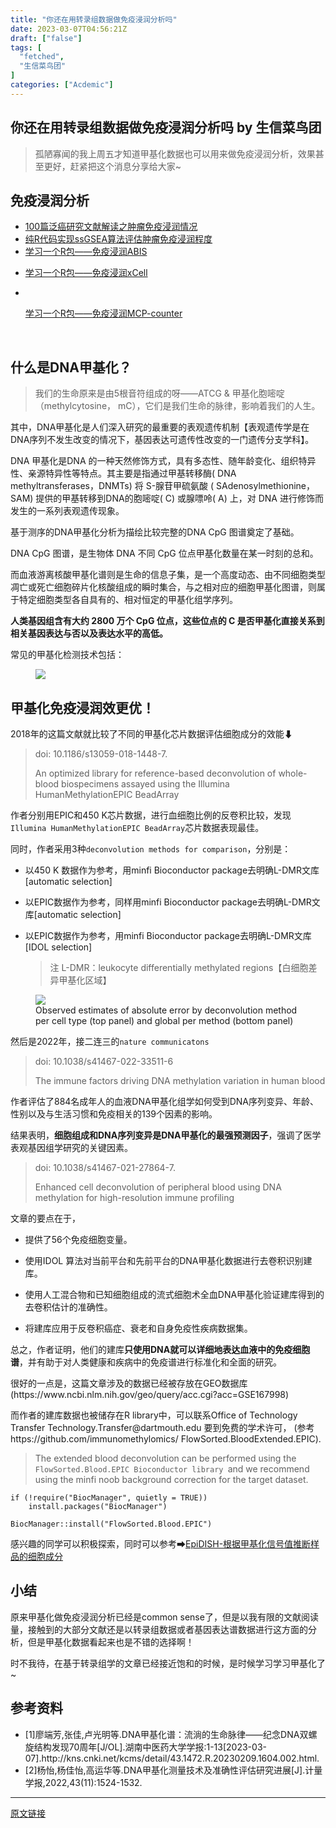 ```yaml
---
title: "你还在用转录组数据做免疫浸润分析吗"
date: 2023-03-07T04:56:21Z
draft: ["false"]
tags: [
  "fetched",
  "生信菜鸟团"
]
categories: ["Acdemic"]
---
```

你还在用转录组数据做免疫浸润分析吗 by 生信菜鸟团
------
<div><section data-tool="mdnice编辑器" data-website="https://www.mdnice.com"><blockquote data-tool="mdnice编辑器"><p><span>孤陋寡闻的我上周五才知道甲基化数据也可以用来做免疫浸润分析，效果甚至更好，赶紧把这个消息分享给大家~</span></p></blockquote><h2 data-tool="mdnice编辑器"><span>免疫浸润分析</span></h2><ul data-tool="mdnice编辑器"><li><section><a target="_blank" href="http://mp.weixin.qq.com/s?__biz=MzAxMDkxODM1Ng==&amp;mid=2247490185&amp;idx=2&amp;sn=d14d0604f36a835c7be78cbb3e0568f0&amp;chksm=9b485a32ac3fd324901c711ffacdc54b1c80cff10e28ac0245d198a6ac28530834d244fdc4a7&amp;scene=21#wechat_redirect" textvalue="100篇泛癌研究文献解读之肿瘤免疫浸润情况" linktype="text" imgurl="" imgdata="null" data-itemshowtype="0" tab="innerlink" data-linktype="2"><span>100篇泛癌研究文献解读之肿瘤免疫浸润情况</span></a></section></li><li><section><a target="_blank" href="http://mp.weixin.qq.com/s?__biz=MzUzMTEwODk0Ng==&amp;mid=2247487965&amp;idx=1&amp;sn=60a7f4b692da9892f61639d06e961a80&amp;chksm=fa46d4e0cd315df69ecc3c9c35eb2ef616a2b7cbfa5457a3dccdc8311b3169b15de45a3adc3e&amp;scene=21#wechat_redirect" textvalue="纯R代码实现ssGSEA算法评估肿瘤免疫浸润程度" linktype="text" imgurl="" imgdata="null" data-itemshowtype="0" tab="innerlink" data-linktype="2"><span>纯R代码实现ssGSEA算法评估肿瘤免疫浸润程度</span></a></section></li><li><section><a target="_blank" href="http://mp.weixin.qq.com/s?__biz=MzUzMTEwODk0Ng==&amp;mid=2247489202&amp;idx=1&amp;sn=80e873f54f8b1080054b0d18dcd24d83&amp;chksm=fa46d38fcd315a9911ade9279fe006fb761cec2695a33e56892b36efb96d30b46746201e89fb&amp;scene=21#wechat_redirect" textvalue="学习一个R包——免疫浸润ABIS" linktype="text" imgurl="" imgdata="null" data-itemshowtype="0" tab="innerlink" data-linktype="2"><span>学习一个R包——免疫浸润ABIS</span></a></section></li><li><p><a target="_blank" href="http://mp.weixin.qq.com/s?__biz=MzUzMTEwODk0Ng==&amp;mid=2247489380&amp;idx=1&amp;sn=36f5d02f34dc375fe3228c5eb5e8a759&amp;chksm=fa46d259cd315b4f248c58e5e8ba96bd4f00594f1397ba77df1c694f7ccfd7745c2c036b3b19&amp;scene=21#wechat_redirect" textvalue="学习一个R包——免疫浸润xCell" linktype="text" imgurl="" imgdata="null" data-itemshowtype="0" tab="innerlink" data-linktype="2"><span>学习一个R包——免疫浸润xCell</span></a><br></p></li><li><p><br></p><section><a target="_blank" href="http://mp.weixin.qq.com/s?__biz=MzUzMTEwODk0Ng==&amp;mid=2247489633&amp;idx=1&amp;sn=65fbbcdaf5f2ccb8cd62763cc4340eef&amp;chksm=fa46dd5ccd31544a7f2b48424f442298387fcff9780c38403ac4ddfde02b195ac01744fa20b7&amp;scene=21#wechat_redirect" textvalue="学习一个R包——免疫浸润MCP-counter" linktype="text" imgurl="" imgdata="null" data-itemshowtype="0" tab="innerlink" data-linktype="2"><span>学习一个R包——免疫浸润MCP-counter</span></a></section><p><br></p></li></ul><h2 data-tool="mdnice编辑器"><span>什么是DNA甲基化？</span></h2><blockquote data-tool="mdnice编辑器"><p><span>我们的生命原来是由5根音符组成的呀——ATCG &amp; 甲基化胞嘧啶 （methylcytosine， mC），它们是我们生命的脉律，影响着我们的人生。</span></p></blockquote><p data-tool="mdnice编辑器"><span>其中，DNA甲基化是人们深入研究的最重要的表观遗传机制【表观遗传学是在DNA序列不发生改变的情况下，基因表达可遗传性改变的一门遗传分支学科】。</span></p><p data-tool="mdnice编辑器"><span>DNA 甲基化是DNA 的一种天然修饰方式，具有多态性、随年龄变化、组织特异性、亲源特异性等特点。其主要是指通过甲基转移酶( DNA methyltransferases，DNMTs) 将 S-腺苷甲硫氨酸 ( SAdenosylmethionine，SAM) 提供的甲基转移到DNA的胞嘧啶( C) 或腺嘌呤( A) 上，对 DNA 进行修饰而发生的一系列表观遗传现象。</span></p><p data-tool="mdnice编辑器"><span>基于测序的DNA甲基化分析为描绘比较完整的DNA CpG 图谱奠定了基础。</span></p><p data-tool="mdnice编辑器"><span>DNA CpG 图谱，是生物体 DNA 不同 CpG 位点甲基化数量在某一时刻的总和。</span></p><p data-tool="mdnice编辑器"><span>而血液游离核酸甲基化谱则是生命的信息子集，是一个高度动态、由不同细胞类型凋亡或死亡细胞碎片化核酸组成的瞬时集合，与之相对应的细胞甲基化图谱，则属于特定细胞类型各自具有的、相对恒定的甲基化组学序列。</span></p><p data-tool="mdnice编辑器"><span><strong>人类基因组含有大约 2800 万个 CpG 位点，这些位点的 C 是否甲基化直接关系到相关基因表达与否以及表达水平的高低。</strong></span></p><p data-tool="mdnice编辑器"><span>常见的甲基化检测技术包括：</span></p><figure data-tool="mdnice编辑器"><img data-ratio="0.4567757009345794" data-src="https://mmbiz.qpic.cn/mmbiz_png/iaRJcrq2LosibaniaH6S3XC5PrWXNxqWOfSeYfPb8BqsyoNXHEIT5x7TYEBUunFI85ZI27TbJ6JicwC7XxCdKttV5A/640?wx_fmt=png" data-type="png" data-w="856" src="https://mmbiz.qpic.cn/mmbiz_png/iaRJcrq2LosibaniaH6S3XC5PrWXNxqWOfSeYfPb8BqsyoNXHEIT5x7TYEBUunFI85ZI27TbJ6JicwC7XxCdKttV5A/640?wx_fmt=png"></figure><h2 data-tool="mdnice编辑器"><span>甲基化免疫浸润效更优！</span></h2><p data-tool="mdnice编辑器"><span>2018年的这篇文献就比较了不同的甲基化芯片数据评估细胞成分的效能⬇</span></p><blockquote data-tool="mdnice编辑器"><p><span>doi: 10.1186/s13059-018-1448-7.</span></p><p><span>An optimized library for reference-based deconvolution of whole-blood biospecimens assayed using the Illumina HumanMethylationEPIC BeadArray</span></p></blockquote><p data-tool="mdnice编辑器"><span>作者分别用EPIC和450 K芯片数据，进行血细胞比例的反卷积比较，发现</span><code><span>Illumina HumanMethylationEPIC BeadArray</span></code><span>芯片数据表现最佳。</span></p><p data-tool="mdnice编辑器"><span>同时，作者采用3种</span><code><span>deconvolution methods for comparison</span></code><span>，分别是：</span></p><ul data-tool="mdnice编辑器"><li><section><p><span>以450 K 数据作为参考，用minfi Bioconductor package去明确L-DMR文库[automatic selection]</span></p></section></li><li><section><p><span>以EPIC数据作为参考，同样用minfi Bioconductor package去明确L-DMR文库[automatic selection]</span></p></section></li><li><section><p><span>以EPIC数据作为参考，用minfi Bioconductor package去明确L-DMR文库[IDOL selection]</span></p><blockquote><p><span>注 L-DMR：leukocyte differentially methylated regions【白细胞差异甲基化区域】</span></p></blockquote></section></li></ul><figure data-tool="mdnice编辑器"><img data-ratio="0.887396694214876" data-src="https://mmbiz.qpic.cn/mmbiz_png/iaRJcrq2LosibaniaH6S3XC5PrWXNxqWOfSbFFficIp18hd4brcxtwTWfdoNgjNVfaLlawr7wbyyrRJVL5iaQu0nPCA/640?wx_fmt=png" data-type="png" data-w="968" src="https://mmbiz.qpic.cn/mmbiz_png/iaRJcrq2LosibaniaH6S3XC5PrWXNxqWOfSbFFficIp18hd4brcxtwTWfdoNgjNVfaLlawr7wbyyrRJVL5iaQu0nPCA/640?wx_fmt=png"><figcaption><span>Observed estimates of absolute error by deconvolution method per cell type (top panel) and global per method (bottom panel)</span></figcaption></figure><p data-tool="mdnice编辑器"><span>然后是2022年，接二连三的</span><code><span>nature communicatons</span></code></p><blockquote data-tool="mdnice编辑器"><p><span>doi: 10.1038/s41467-022-33511-6</span></p><p><span>The immune factors driving DNA methylation variation in human blood</span></p></blockquote><p data-tool="mdnice编辑器"><span>作者评估了884名成年人的血液DNA甲基化组学如何受到DNA序列变异、年龄、性别以及与生活习惯和免疫相关的139个因素的影响。</span></p><p data-tool="mdnice编辑器"><span>结果表明，<strong>细胞组成和DNA序列变异是DNA甲基化的最强预测因子</strong>，强调了医学表观基因组学研究的关键因素。</span></p><blockquote data-tool="mdnice编辑器"><p><span>doi: 10.1038/s41467-021-27864-7.</span></p><p><span>Enhanced cell deconvolution of peripheral blood using DNA methylation for high-resolution immune profiling</span></p></blockquote><p data-tool="mdnice编辑器"><span>文章的要点在于，</span></p><ul data-tool="mdnice编辑器"><li><section><p><span>提供了56个免疫细胞变量。</span></p></section></li><li><section><p><span>使用IDOL 算法对当前平台和先前平台的DNA甲基化数据进行去卷积识别建库。</span></p></section></li><li><section><p><span>使用人工混合物和已知细胞组成的流式细胞术全血DNA甲基化验证建库得到的去卷积估计的准确性。</span></p></section></li><li><section><p><span>将建库应用于反卷积癌症、衰老和自身免疫性疾病数据集。</span></p></section></li></ul><p data-tool="mdnice编辑器"><span>总之，作者证明，他们的建库<strong>只使用DNA就可以详细地表达血液中的免疫细胞谱</strong>，并有助于对人类健康和疾病中的免疫谱进行标准化和全面的研究。</span></p><p data-tool="mdnice编辑器"><span>很好的一点是，这篇文章涉及的数据已经被存放在GEO数据库(https://www.ncbi.nlm.nih.gov/geo/query/acc.cgi?acc=GSE167998)</span></p><p data-tool="mdnice编辑器"><span>而作者的建库数据也被储存在R library中，可以联系Office of Technology Transfer Technology.Transfer@dartmouth.edu 要到免费的学术许可， (参考 https://github.com/immunomethylomics/ FlowSorted.BloodExtended.EPIC).</span></p><blockquote data-tool="mdnice编辑器"><p><span>The extended blood deconvolution can be performed using the </span><code><span>FlowSorted.Blood.EPIC Bioconductor library </span></code><span>and we recommend using the minfi noob background correction for the target dataset.</span></p></blockquote><pre data-tool="mdnice编辑器"><code><span><span>if</span> (!<span>require</span>(<span>"BiocManager"</span>, quietly = <span>TRUE</span>))<br>    install.packages(<span>"BiocManager"</span>)<br><br>BiocManager::install(<span>"FlowSorted.Blood.EPIC"</span>)<br></span></code></pre><p data-tool="mdnice编辑器"><span>感兴趣的同学可以积极探索，同时可以参考➡</span><a target="_blank" href="http://mp.weixin.qq.com/s?__biz=MzAxMDkxODM1Ng==&amp;mid=2247519284&amp;idx=2&amp;sn=02f6e336e53ca66dc6ba52e57431cbfa&amp;chksm=9b4bcc8fac3c4599abf35774adc498c4dca0c1c9d2c27c4a2e6c14ba014b5a36a9aa7a71cd6e&amp;scene=21#wechat_redirect" textvalue="EpiDISH-根据甲基化信号值推断样品的细胞成分" linktype="text" imgurl="" imgdata="null" data-itemshowtype="11" tab="innerlink" data-linktype="2"><span>EpiDISH-根据甲基化信号值推断样品的细胞成分</span></a></p><h2 data-tool="mdnice编辑器"><span>小结</span></h2><p data-tool="mdnice编辑器"><span>原来甲基化做免疫浸润分析已经是common sense了，但是以我有限的文献阅读量，接触到的大部分文献还是以转录组数据或者基因表达谱数据进行这方面的分析，但是甲基化数据看起来也是不错的选择啊！</span></p><p data-tool="mdnice编辑器"><span>时不我待，在基于转录组学的文章已经接近饱和的时候，是时候学习学习甲基化了~</span></p><h2 data-tool="mdnice编辑器"><span>参考资料</span></h2><ul data-tool="mdnice编辑器"><li><section><span>[1]廖端芳,张佳,卢光明等.DNA甲基化谱：流淌的生命脉律——纪念DNA双螺旋结构发现70周年[J/OL].湖南中医药大学学报:1-13[2023-03-07].http://kns.cnki.net/kcms/detail/43.1472.R.20230209.1604.002.html.</span></section></li><li><section><span>[2]杨怡,杨佳怡,高运华等.DNA甲基化测量技术及准确性评估研究进展[J].计量学报,2022,43(11):1524-1532.</span></section></li></ul></section><p><mp-style-type data-value="10000"></mp-style-type></p></div>  
<hr>
<a href="https://mp.weixin.qq.com/s/GMB5wj9iZcjJRJhQo4Rhew",target="_blank" rel="noopener noreferrer">原文链接</a>

